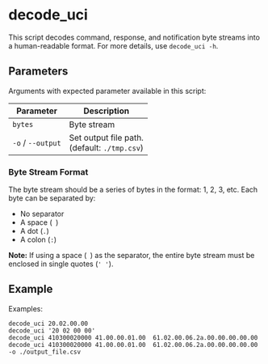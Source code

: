 # decode_uci

This script decodes command, response, and notification byte streams into a human-readable format. For more details, use `decode_uci -h`.

## Parameters

Arguments with expected parameter available in this script:

| Parameter         | Description                                      |
|-------------------|--------------------------------------------------|
| `bytes`           | Byte stream                                      |
| `-o` / `--output` | Set output file path. <br>(default: `./tmp.csv`) |

### Byte Stream Format

The byte stream should be a series of bytes in the format: 1, 2, 3, etc. Each byte can be separated by:
- No separator
- A space (` `)
- A dot (`.`)
- A colon (`:`)

**Note:** If using a space (` `) as the separator, the entire byte stream must be enclosed in single quotes (`' '`).

## Example

Examples:

```
decode_uci 20.02.00.00
decode_uci '20 02 00 00'
decode_uci 410300020000 41.00.00.01.00  61.02.00.06.2a.00.00.00.00.00
decode_uci 410300020000 41.00.00.01.00  61.02.00.06.2a.00.00.00.00.00 -o ./output_file.csv
```
